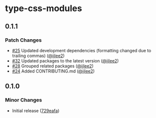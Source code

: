 # type-css-modules

## 0.1.1

### Patch Changes

- [#25](https://github.com/ijlee2/embroider-css-modules/pull/25) Updated development dependencies (formatting changed due to trailing commas) ([@ijlee2](https://github.com/ijlee2))
- [#32](https://github.com/ijlee2/embroider-css-modules/pull/32) Updated packages to the latest version ([@ijlee2](https://github.com/ijlee2))
- [#28](https://github.com/ijlee2/embroider-css-modules/pull/28) Grouped related packages ([@ijlee2](https://github.com/ijlee2))
- [#24](https://github.com/ijlee2/embroider-css-modules/pull/24) Added CONTRIBUTING.md ([@ijlee2](https://github.com/ijlee2))

## 0.1.0

### Minor Changes

- Initial release ([729eafa](https://github.com/ijlee2/embroider-css-modules/commit/729eafa464a60466a62146bc8f86f05e4cb1a668))
